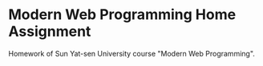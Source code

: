 # Modern Web Programming Home Assignment

Homework of Sun Yat-sen University course "Modern Web Programming".
